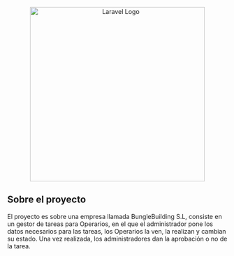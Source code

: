 <p align="center"><a href="https://laravel.com" target="_blank"><img src="https://raw.githubusercontent.com/laravel/art/master/logo-lockup/5%20SVG/2%20CMYK/1%20Full%20Color/laravel-logolockup-cmyk-red.svg" width="400" alt="Laravel Logo"></a></p>

## Sobre el proyecto

El proyecto es sobre una empresa llamada BungleBuilding S.L, consiste en un gestor de tareas para Operarios, en el que el administrador pone los datos necesarios para las tareas, los Operarios la ven, la realizan y cambian su estado. Una vez realizada, los administradores dan la aprobación o no de la tarea.